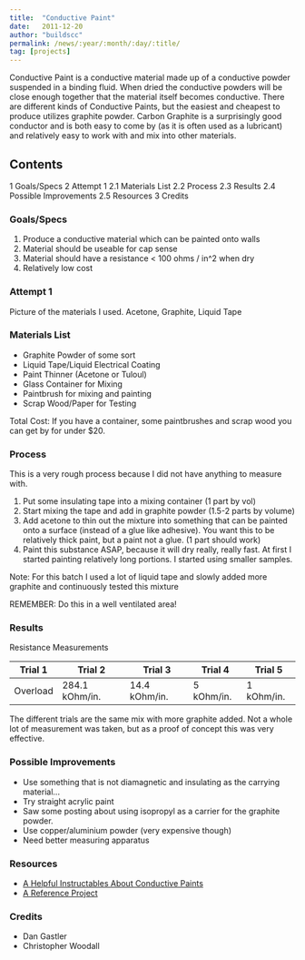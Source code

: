 ```yaml
---
title:  "Conductive Paint"
date:   2011-12-20
author: "buildscc"
permalink: /news/:year/:month/:day/:title/
tag: [projects]
---
```


Conductive Paint is a conductive material made up of a conductive powder suspended in a binding fluid. When dried the conductive powders will be close enough together that the material itself becomes conductive. There are different kinds of Conductive Paints, but the easiest and cheapest to produce utilizes graphite powder. Carbon Graphite is a surprisingly good conductor and is both easy to come by (as it is often used as a lubricant) and relatively easy to work with and mix into other materials.

## Contents

1 Goals/Specs
2 Attempt 1
	2.1 Materials List
	2.2 Process
	2.3 Results
	2.4 Possible Improvements
	2.5 Resources
3 Credits

### Goals/Specs

1. Produce a conductive material which can be painted onto walls
2. Material should be useable for cap sense
3. Material should have a resistance < 100 ohms / in^2 when dry
4. Relatively low cost

### Attempt 1

Picture of the materials I used. Acetone, Graphite, Liquid Tape

### Materials List

- Graphite Powder of some sort
- Liquid Tape/Liquid Electrical Coating
- Paint Thinner (Acetone or Tuloul)
- Glass Container for Mixing
- Paintbrush for mixing and painting
- Scrap Wood/Paper for Testing

Total Cost: If you have a container, some paintbrushes and scrap wood you can get by for under $20.

### Process

This is a very rough process because I did not have anything to measure with.

1. Put some insulating tape into a mixing container (1 part by vol)
2. Start mixing the tape and add in graphite powder (1.5-2 parts by volume)
3. Add acetone to thin out the mixture into something that can be painted onto a surface (instead of a glue like adhesive). You want this to be relatively thick paint, but a paint not a glue. (1 part should work)
4. Paint this substance ASAP, because it will dry really, really fast. At first I started painting relatively long portions. I started using smaller samples.

Note: For this batch I used a lot of liquid tape and slowly added more graphite and continuously tested this mixture

REMEMBER: Do this in a well ventilated area!

### Results

Resistance Measurements

| Trial 1  | Trial 2	    | Trial 3       | Trial 4    | Trial 5    |
| -------- | -------------- | ------------- | ---------- | ---------- |
| Overload | 284.1 kOhm/in. | 14.4 kOhm/in. | 5 kOhm/in. | 1 kOhm/in. |

The different trials are the same mix with more graphite added. Not a whole lot of measurement was taken, but as a proof of concept this was very effective.

### Possible Improvements

- Use something that is not diamagnetic and insulating as the carrying material...
- Try straight acrylic paint
- Saw some posting about using isopropyl as a carrier for the graphite powder.
- Use copper/aluminium powder (very expensive though)
- Need better measuring apparatus

### Resources

- [A Helpful Instructables About Conductive Paints](http://www.instructables.com/id/Conductive-Glue-And-Conductive-Thread-Make-an-LED/step1/Make-Conductive-Glue-Conductive-Paint-and-Conduc/)
- [A Reference Project](http://www.talkbass.com/forum/f38/diy-conductive-paint-cavity-shielding-589012/)

### Credits

- Dan Gastler
- Christopher Woodall